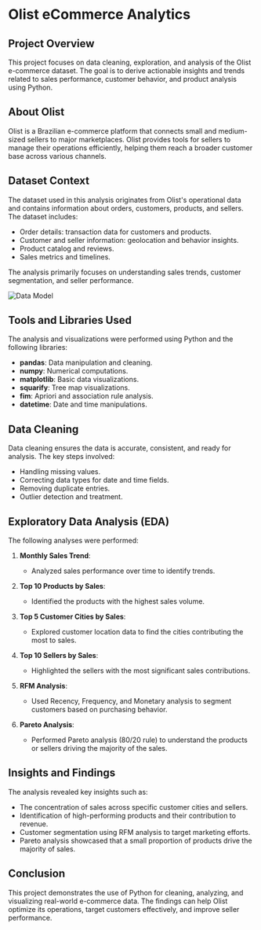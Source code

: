 # Olist eCommerce Analytics

## Project Overview
This project focuses on data cleaning, exploration, and analysis of the Olist e-commerce dataset. The goal is to derive actionable insights and trends related to sales performance, customer behavior, and product analysis using Python.

## About Olist
Olist is a Brazilian e-commerce platform that connects small and medium-sized sellers to major marketplaces. Olist provides tools for sellers to manage their operations efficiently, helping them reach a broader customer base across various channels.

## Dataset Context
The dataset used in this analysis originates from Olist's operational data and contains information about orders, customers, products, and sellers. The dataset includes:
- Order details: transaction data for customers and products.
- Customer and seller information: geolocation and behavior insights.
- Product catalog and reviews.
- Sales metrics and timelines.

The analysis primarily focuses on understanding sales trends, customer segmentation, and seller performance.

![Data Model](/Users/georgekas/EDA_Project/E-Commerce-Analysis/Data_Model.png)

## Tools and Libraries Used
The analysis and visualizations were performed using Python and the following libraries:

- **pandas**: Data manipulation and cleaning.
- **numpy**: Numerical computations.
- **matplotlib**: Basic data visualizations.
- **squarify**: Tree map visualizations.
- **fim**: Apriori and association rule analysis.
- **datetime**: Date and time manipulations.

## Data Cleaning
Data cleaning ensures the data is accurate, consistent, and ready for analysis. The key steps involved:
- Handling missing values.
- Correcting data types for date and time fields.
- Removing duplicate entries.
- Outlier detection and treatment.

## Exploratory Data Analysis (EDA)
The following analyses were performed:

1. **Monthly Sales Trend**:
   - Analyzed sales performance over time to identify trends.

2. **Top 10 Products by Sales**:
   - Identified the products with the highest sales volume.

3. **Top 5 Customer Cities by Sales**:
   - Explored customer location data to find the cities contributing the most to sales.

4. **Top 10 Sellers by Sales**:
   - Highlighted the sellers with the most significant sales contributions.

5. **RFM Analysis**:
   - Used Recency, Frequency, and Monetary analysis to segment customers based on purchasing behavior.

6. **Pareto Analysis**:
   - Performed Pareto analysis (80/20 rule) to understand the products or sellers driving the majority of the sales.

## Insights and Findings
The analysis revealed key insights such as:
- The concentration of sales across specific customer cities and sellers.
- Identification of high-performing products and their contribution to revenue.
- Customer segmentation using RFM analysis to target marketing efforts.
- Pareto analysis showcased that a small proportion of products drive the majority of sales.

## Conclusion
This project demonstrates the use of Python for cleaning, analyzing, and visualizing real-world e-commerce data. The findings can help Olist optimize its operations, target customers effectively, and improve seller performance.